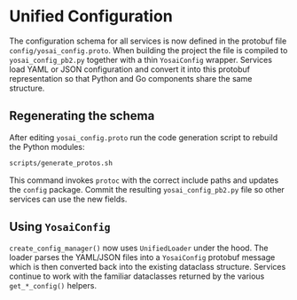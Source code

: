 # Unified Configuration

The configuration schema for all services is now defined in the protobuf file
`config/yosai_config.proto`.  When building the project the file is compiled to
`yosai_config_pb2.py` together with a thin `YosaiConfig` wrapper.  Services load
YAML or JSON configuration and convert it into this protobuf representation so
that Python and Go components share the same structure.

## Regenerating the schema

After editing `yosai_config.proto` run the code generation script to rebuild the
Python modules:

```bash
scripts/generate_protos.sh
```

This command invokes `protoc` with the correct include paths and updates the
`config` package.  Commit the resulting `yosai_config_pb2.py` file so other
services can use the new fields.

## Using `YosaiConfig`

`create_config_manager()` now uses `UnifiedLoader` under the hood. The loader
parses the YAML/JSON files into a `YosaiConfig` protobuf message which is then
converted back into the existing dataclass structure. Services continue to work
with the familiar dataclasses returned by the various `get_*_config()` helpers.

